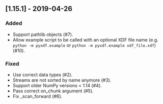 ## [1.15.1] - 2019-04-26
### Added
- Support pathlib objects (#7).
- Allow example script to be called with an optional XDF file name (e.g. `python -m pyxdf.example` or `python -m pyxdf.example xdf_file.xdf`) (#10).

### Fixed
- Use correct data types (#2).
- Streams are not sorted by name anymore (#3).
- Support older NumPy versions < 1.14 (#4).
- Pass correct on_chunk argument (#5).
- Fix _scan_forward (#6).

